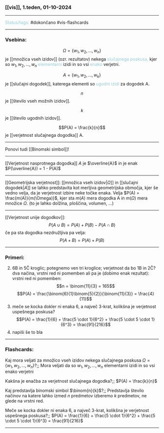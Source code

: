 ### [[vis]], 1.teden, 01-10-2024
---

<font color="#92cddc">Status/tags:</font> #dokončano  #vis-flashcards

---

### Vsebina:
$$\Omega = \{w_{1}, w_2, ..., w_n\}$$je [[množica vseh izidov]] (ozr. rezultatov) nekega <font color="#92cddc">slučajnega poskusa,</font> kjer so $w_1, w_2, ..., w_n$ <font color="#92cddc">elementarni</font> izidi in so vsi <font color="#92cddc">enako</font> verjetni.

$$A = \{w_1, w_2, ..., w_k\}$$
je [[slučajni dogodek]], katerega elementi so <font color="#92cddc">ugodni izidi</font> za dogodek A.

$$n$$ je [[število vseh možnih izidov]].

$$k$$ je [[število ugodnih izidov]].

$$P(A) = \frac{k}{n}$$
je [[verjetnost slučajnega dogodka]] A.

---

Ponovi tudi [[Binomski simbol]]!

---

[[Verjetnost nasprotnega dogodka]] $A$ je $\overline{A}$ in je enak $P(\overline{A}) = 1 - P(A)$

---

[[Geometrijska verjetnost]]:
	[[množica vseh izidov|$\Omega$]] in [[slučajni dogodek|$A$]] se lahko predstavita kot merljiva geometrijska območja, kjer še vedno velja, da je verjetnost izbire neke točke enaka.
	Velja $P(A) = \frac{m(A)}{m(\Omega)}$, kjer sta $m(A)$ mera dogodka A in $m(\Omega)$ mera množice $\Omega$. (to je lahko dolžina, ploščina, volumen, ...)

---

[[Verjetnost unije dogodkov]]:
	$$P(A\cup B) = P(A) + P(B) - P(A\cap B)$$
	če pa sta dogodka nezdružljiva pa velja: $$P(A+B) = P(A) + P(B)$$

---

### Primeri:

2) 6B in 5Č kroglic; potegnemo ven tri kroglice; verjetnost da bo 1B in 2Č?
	dva načina, vrstni red ni pomemben ali pa je (dobimo enak rezultat):
	vrstni red ni pomemben:
	$$n = \binom{11}{3} = 165$$
	$$P(A) = \frac{\binom{6}{1}\binom{5}{2}}{\binom{11}{3}} = \frac{4}{11}$$
4) meče se kocka dokler ni enaka 6, a največ 3-krat, kolikšna je verjetnost uspešnega poskusa?
	$$P(A) = \frac{1}{6} + \frac{5 \cdot 1}{6^2} + \frac{5 \cdot 5 \cdot 1}{6^3} = \frac{91}{216}$$
6) napiši še to
	bla
---

### Flashcards:

Kaj mora veljati za množico vseh izidov nekega slučajnega poskusa $\Omega = \{w_1, w_2, ..., w_n\}$?;; Mora veljati da so $w_1, w_2, ..., w_n$ elementarni izidi in so vsi enako verjetni
<!--SR:!2024-10-26,11,270-->

Kakšna je enačba za verjetnost slučajnega dogodka?;; $P(A) = \frac{k}{n}$
<!--SR:!2024-10-16,4,270-->

Kaj predstavlja binomski simbol $\binom{n}{k}$?;; Predstavlja število načinov na katere lahko izmed $n$ predmetov izberemo $k$ predmetov, ne glede na vrstni red.
<!--SR:!2024-10-17,3,250-->

Meče se kocka dokler ni enaka 6, a največ 3-krat, kolikšna je verjetnost uspešnega poskusa?;; $P(A) = \frac{1}{6} + \frac{5 \cdot 1}{6^2} + \frac{5 \cdot 5 \cdot 1}{6^3} = \frac{91}{216}$
<!--SR:!2024-10-16,4,270-->

---

